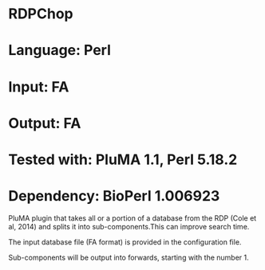 # RDPChop
# Language: Perl
# Input: FA
# Output: FA
# Tested with: PluMA 1.1,  Perl 5.18.2
# Dependency: BioPerl 1.006923

PluMA plugin that takes all or a portion of a database
from the RDP (Cole et al, 2014) and splits it into 
sub-components.This can improve search time.

The input database file (FA format) is provided in the configuration file.

Sub-components will be output into forwards, starting with the number 1.


